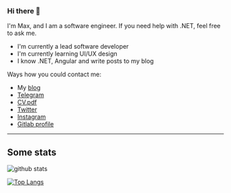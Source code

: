 ### Hi there 👋

I'm Max, and I am a software engineer. If you need help with .NET, feel free to ask me.

- I'm currently a lead software developer
- I'm currently learning UI/UX design
- I know .NET, Angular and write posts to my blog

Ways how you could contact me:

- My [blog](https://maximgorbatyuk.github.io/blog/)
- [Telegram](https://t.me/maximgorbatyuk)
- [CV.pdf](https://maximgorbatyuk.github.io/pdf/Maxim_gorbatyuk_CV.pdf)
- [Twitter](https://twitter.com/GorbatyukMaxim)
- [Instagram](https://www.instagram.com/maxim.gorbatyuk/)
- [Gitlab profile](https://gitlab.com/maximgorbatyuk)

---

## Some stats

![github stats](https://github-readme-stats.vercel.app/api?username=maximgorbatyuk&show_icons=true)

[![Top Langs](https://github-readme-stats.vercel.app/api/top-langs/?username=maximgorbatyuk)](https://github.com/maximgorbatyuk/)
